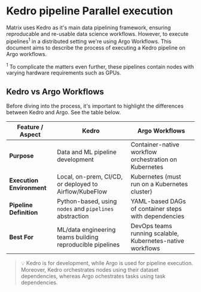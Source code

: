 # Kedro pipeline Parallel execution

Matrix uses Kedro as it's main data pipelining framework, ensuring reproducable and re-usable data science workflows. However, to execute pipelines<sup>1</sup> in a distributed setting we're using Argo Workflows. This document aims to describe the process of executing a Kedro pipeline on Argo workflows.

<sup>1</sup> To complicate the matters even further, these pipelines contain nodes with varying hardware requirements such as GPUs.

## Kedro vs Argo Workflows

Before diving into the process, it's important to highlight the differences between Kedro and Argo. See the table below.

| Feature / Aspect            | **Kedro**                                                | **Argo Workflows**                                          |
|----------------------------|----------------------------------------------------------|-------------------------------------------------------------|
| **Purpose**                | Data and ML pipeline development                         | Container-native workflow orchestration on Kubernetes       |
| **Execution Environment**  | Local, on-prem, CI/CD, or deployed to Airflow/KubeFlow   | Kubernetes (must run on a Kubernetes cluster)               |
| **Pipeline Definition**    | Python-based, using `nodes` and `pipelines` abstraction  | YAML-based DAGs of container steps with dependencies        |
| **Best For**               | ML/data engineering teams building reproducible pipelines| DevOps teams running scalable, Kubernetes-native workflows  |


> 💡 Kedro is for development, while Argo is used for pipeline execution. Moreover, Kedro orchestrates nodes using their dataset dependencies, whereas Argo ochestrates tasks using task dependencies.
 